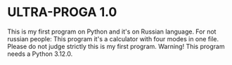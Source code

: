 # ULTRA-PROGA 1.0
This is my first program on Python and it's on Russian language. For not russian people: This program it's a calculator with four modes in one file. Please do not judge strictly this is my first program. Warning! This program needs a Python 3.12.0.
